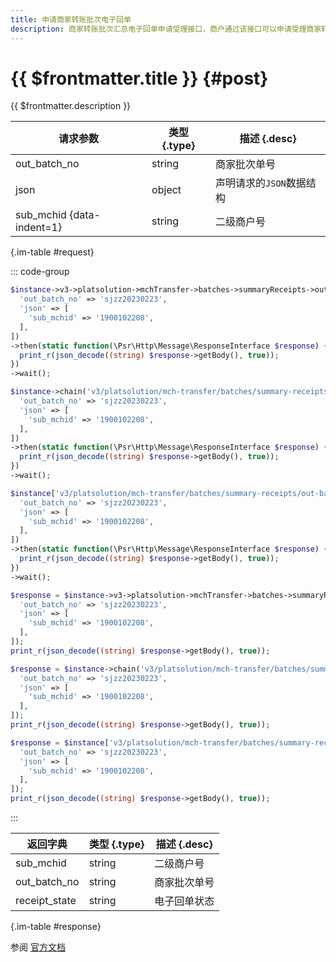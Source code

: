 ```yaml
---
title: 申请商家转账批次电子回单
description: 商家转账批次汇总电子回单申请受理接口，商户通过该接口可以申请受理商家转账批次汇总电子回单。
---
```


# {{ $frontmatter.title }} {#post}

{{ $frontmatter.description }}

| 请求参数 | 类型 {.type} | 描述 {.desc}
| --- | --- | ---
| out_batch_no | string | 商家批次单号
| json | object | 声明请求的`JSON`数据结构
| sub_mchid {data-indent=1} | string | 二级商户号

{.im-table #request}

::: code-group

```php [异步纯链式]
$instance->v3->platsolution->mchTransfer->batches->summaryReceipts->outBatchNo->_out_batch_no_->apply->postAsync([
  'out_batch_no' => 'sjzz20230223',
  'json' => [
    'sub_mchid' => '1900102208',
  ],
])
->then(static function(\Psr\Http\Message\ResponseInterface $response) {
  print_r(json_decode((string) $response->getBody(), true));
})
->wait();
```

```php [异步声明式]
$instance->chain('v3/platsolution/mch-transfer/batches/summary-receipts/out-batch-no/{out_batch_no}/apply')->postAsync([
  'out_batch_no' => 'sjzz20230223',
  'json' => [
    'sub_mchid' => '1900102208',
  ],
])
->then(static function(\Psr\Http\Message\ResponseInterface $response) {
  print_r(json_decode((string) $response->getBody(), true));
})
->wait();
```

```php [异步属性式]
$instance['v3/platsolution/mch-transfer/batches/summary-receipts/out-batch-no/{out_batch_no}/apply']->postAsync([
  'out_batch_no' => 'sjzz20230223',
  'json' => [
    'sub_mchid' => '1900102208',
  ],
])
->then(static function(\Psr\Http\Message\ResponseInterface $response) {
  print_r(json_decode((string) $response->getBody(), true));
})
->wait();
```

```php [同步纯链式]
$response = $instance->v3->platsolution->mchTransfer->batches->summaryReceipts->outBatchNo->_out_batch_no_->apply->post([
  'out_batch_no' => 'sjzz20230223',
  'json' => [
    'sub_mchid' => '1900102208',
  ],
]);
print_r(json_decode((string) $response->getBody(), true));
```

```php [同步声明式]
$response = $instance->chain('v3/platsolution/mch-transfer/batches/summary-receipts/out-batch-no/{out_batch_no}/apply')->post([
  'out_batch_no' => 'sjzz20230223',
  'json' => [
    'sub_mchid' => '1900102208',
  ],
]);
print_r(json_decode((string) $response->getBody(), true));
```

```php [同步属性式]
$response = $instance['v3/platsolution/mch-transfer/batches/summary-receipts/out-batch-no/{out_batch_no}/apply']->post([
  'out_batch_no' => 'sjzz20230223',
  'json' => [
    'sub_mchid' => '1900102208',
  ],
]);
print_r(json_decode((string) $response->getBody(), true));
```

:::

| 返回字典 | 类型 {.type} | 描述 {.desc}
| --- | --- | ---
| sub_mchid | string | 二级商户号
| out_batch_no | string | 商家批次单号
| receipt_state | string | 电子回单状态

{.im-table #response}

参阅 [官方文档](https://pay.weixin.qq.com/docs/partner/apis/platsolution-mch-transfer/receipts/receipts-apply-by-batch-out-no.html)
